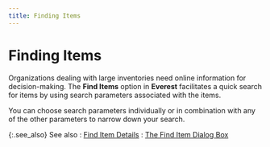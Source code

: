 ```yaml
---
title: Finding Items
---
```


# Finding Items


Organizations dealing with large inventories need online information for decision-making. The **Find Items** option in **Everest** facilitates a quick search for items by using search parameters associated with the items.


You can choose search parameters individually or in combination with any of the other parameters to narrow down your search.


{:.see_also}
See also
: [Find Item Details]({{site.mi_baseurl}}/finding-items/find-item-details/find_items_details.html)
: [The Find Item Dialog Box]({{site.mi_baseurl}}/finding-items/create-a-new-item-filter/find-items-dialog-box/the_find_items_dialog_box.html)
